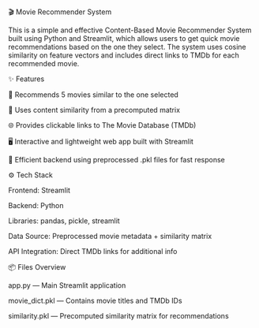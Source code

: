 🎬 Movie Recommender System

This is a simple and effective Content-Based Movie Recommender System built using Python and Streamlit, which allows users to get quick movie recommendations based on the one they select. The system uses cosine similarity on feature vectors and includes direct links to TMDb for each recommended movie.


✨ Features

🔎 Recommends 5 movies similar to the one selected

🧠 Uses content similarity from a precomputed matrix

🌐 Provides clickable links to The Movie Database (TMDb)

🖥️ Interactive and lightweight web app built with Streamlit

🧪 Efficient backend using preprocessed .pkl files for fast response


⚙️ Tech Stack

Frontend: Streamlit

Backend: Python

Libraries: pandas, pickle, streamlit

Data Source: Preprocessed movie metadata + similarity matrix

API Integration: Direct TMDb links for additional info


📦 Files Overview

app.py — Main Streamlit application

movie_dict.pkl — Contains movie titles and TMDb IDs

similarity.pkl — Precomputed similarity matrix for recommendations
